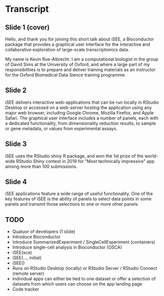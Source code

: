 # Transcript

## Slide 1 (cover)

Hello, and thank you for joining this short talk about iSEE, a Bioconductor package that provides a graphical user interface for the interactive and collaborative exploration of large-scale transcriptomics data.

My name is Kevin Rue-Albrecht. I am a computational biologist in the group of David Sims at the University of Oxford, and where a large part of my responsibilities is to prepare and deliver training materials as an instructor for the Oxford Biomedical Data Sience training programme.

## Slide 2

iSEE delivers interactive web-applications that can be run locally in RStudio Desktop or accessed on a web-server hosting the application using any major web browser, including Google Chrome, Mozilla Firefox, and Apple Safari.
The graphical user interface includes a number of panels, each with a dedicated functionality, from dimensionality reduction results, to sample or gene metadata, or values from experimental assays.

## Slide 3

iSEE uses the RStudio shiny R package, and won the 1st prize of the world-wide RStudio Shiny contest in 2019 for "Most technically impressive" app among more than 100 submissions.

## Slide 4

iSEE applications feature a wide range of useful functionality.
One of the key features of iSEE is the ability of panels to select data points in some panels and transmit those selections to one or more other panels.

## TODO

- Quatuor of developers (1 slide)
- Introduce Bioconductor
- Introduce SummarizedExperiment / SingleCellExperiment (containers)
- Introduce single-cell analysis in Bioconductor (OSCA)
- iSEE(sce)
- iSEE(..., initial)
- iSEE()
- Runs on RStudio Desktop (locally) or RStudio Server / RStudio Connect (remote server)
- Individual apps can either be tied to one dataset or offer a selection of datasets from which users can choose on the app landing page
- Code tracker
